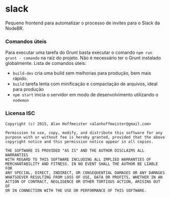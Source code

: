 # slack

Pequeno frontend para automatizar o processo de invites para o Slack da NodeBR.

### Comandos úteis

Para executar uma tarefa do Grunt basta executar o comando `npm run grunt - comando`
na raíz do projeto. Não é necessário ter o Grunt instalado globalmente. Lista
de comandos úteis:

* `build-dev` cria uma build sem melhorias para produção, bem mais rápido.
* `build` tarefa lenta com minificação e compactação de arquivos, ideal para
produção
* `npm start` inicia o servidor em modo de desenvolvimento utilizando o `nodemon`

### Licensa ISC

```
Copyright (c) 2015, Alan Hoffmeister <alanhoffmeister@gmail.com>

Permission to use, copy, modify, and distribute this software for any
purpose with or without fee is hereby granted, provided that the above
copyright notice and this permission notice appear in all copies.

THE SOFTWARE IS PROVIDED "AS IS" AND THE AUTHOR DISCLAIMS ALL WARRANTIES
WITH REGARD TO THIS SOFTWARE INCLUDING ALL IMPLIED WARRANTIES OF
MERCHANTABILITY AND FITNESS. IN NO EVENT SHALL THE AUTHOR BE LIABLE FOR
ANY SPECIAL, DIRECT, INDIRECT, OR CONSEQUENTIAL DAMAGES OR ANY DAMAGES
WHATSOEVER RESULTING FROM LOSS OF USE, DATA OR PROFITS, WHETHER IN AN
ACTION OF CONTRACT, NEGLIGENCE OR OTHER TORTIOUS ACTION, ARISING OUT OF
OR IN CONNECTION WITH THE USE OR PERFORMANCE OF THIS SOFTWARE.

```
